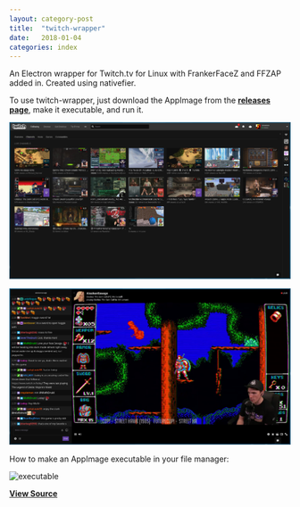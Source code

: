 ```yaml
---
layout: category-post
title:  "twitch-wrapper"
date:   2018-01-04
categories: index
---
```


An Electron wrapper for Twitch.tv for Linux with FrankerFaceZ and FFZAP added in.  Created using nativefier.

To use twitch-wrapper, just download the AppImage from the **[releases page](https://github.com/simoniz0r/twitch-wrapper/releases)**, make it executable, and run it.

![Screenshot](https://raw.githubusercontent.com/simoniz0r/twitch-wrapper/master/Screenshot.png)

![Screenshot2](https://raw.githubusercontent.com/simoniz0r/twitch-wrapper/master/Screenshot2.png)

How to make an AppImage executable in your file manager:

![executable](https://u.teknik.io/rEZBa.gif)

**[View Source](https://github.com/simoniz0r/twitch-wrapper)**